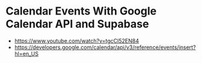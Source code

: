 # Calendar Events With Google Calendar API and Supabase

* <https://www.youtube.com/watch?v=tgcCl52EN84>
* <https://developers.google.com/calendar/api/v3/reference/events/insert?hl=en_US>